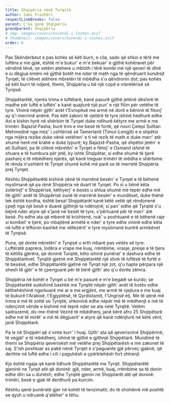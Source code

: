 ```yaml
---
title: Shqipëria nënë Turqitë
author: Sami Frashëri
respectLineBreaks: false
parent: Ç'ka qenë Shqipëria
grandparent: Shqipëria
# img: images/covers/kuvendi-i-lezhes.avif
# thumbnail: images/covers/kuvendi-i-lezhes.avif
order: 6
---
```


Pas Skënderbeut e pas kohës së këti burri, e cila,
sado që shkoi e tërë me luftëra e me gjak, është m'e bukur'
e m'e bekuar' e gjithë kohëravet për vëndinë tënë, se
vetëm atehere u mbloth i tërë kombi më një qeveri të dlirë
e iu dëgjua emëni në gjithë botët me nder të math nga të
qëndruarit kundrejt Tyrqet, të cilëvet atëhere mbretëri të
mbëdha s'u qëndronin dot; pas kohës së këti burri të
ndjerë, themi, Shqipëria u bë një copë e mbretërisë së
Tyrqisë.

Shqipëtarëtë, njerës trima e luftëtarë, kanë pasurë
gjithë jetënë dëshirë të madhe për luftë e luftën' e kanë
quajturë një pun' e një fitim për vetëhe të tyre. Vininë
nëpër gjith' anët t'Evropësë me armë në dorë e bëninë të
fitonj' ay q'i merninë anënë. Pas këti zakoni të vjetërë të
tyre ishinë hedhurë edhe Asi e kishin hyrë në shërbim të
Tyrqet duke ndihurë këtyre me armë e me trimëri.
Bajazid Pasha, burë trim e me besë të fortë, që nxori
Çelepi Sulltan Mehmednë nga mez' i ushtërisë së
Tamerlanit (Timur-Lengjit) e e shpëtoi nga mijëra rezike
duke vënë vetëhen' e ti në rezik të math e duke marr' atë
shumë herë më krahë e duke lypurë; ky Bajazid-Pasha, që
shpëtoi jetën' e ati Sulltani, pa të cilënë mbretëri' e Tyrqet
e fëmij' e Osmanit ishinë të shuara e të humbura për jetë,
ky ishte Shqipëtar, si edhe shumë të tjerë pashanj e të
mbëdhenj njerës, që kanë treguar trimëri të mëdha e
shërbime të rënda n'ushtërit të Tyrqet shumë kohë më
parë se të merretë Shqipëria prej Tyrqet.

Kështu Shqipëtarëtë kishinë zënë të marrënë
besën' e Tyrqet e të bëhenë myslimanë që pa rënë
Shqipëria në duart të Tyrqet. Po si u bënë këta zotërinjt'
e Shqipërisë, këthyerj' e besës u shtua shumë më tepër
edhe më itë gjith' anët të Shqipërisë zunë të marrënë
besën' e mundëset, duke thënë tek është kordha, është
besa! Shqipëtarët kanë këtë vetië që rëndonenë çpejt nga
një besë e duanë gjithnjë ta ndërojnë; si pan' edhe që
Tyrqitë s'u bëjnë nder atyre që s'janë në besët të tyre,
s'përtuanë për të marr' atë besë. Po edhe ata që mbenë të
krishtenë, nuk' u poshtuanë e të bëhenë raje si kombet' e
tjerë, po mbajtënë armëtë e nder' e tyre edhe vininë edhe
këta në luftë e lëftonin bashkë me vëllezërit' e tyre
myslimanë kuntrë armikëvet të Tyrqisë.

Puna, që donte mbretëri' e Tyrqisë u erth mbarë
pas vetiës së tyre. Luftëratë paprera, lodëra e vrape me
kuaj, rrëmbime, vrasje, presje e të tjera të këtilla gjërëra,
që doninë Turqitë, këto ishinë punërat' e dashura edhe të
Shqipëtarëvet. Tyrqitë gjetnë më Shqipëtarëtë një shok të
luftësë të fortë e të besësë, edhe Shqipëtarëtë gjetnë në
Tyrqit një zot, q'u hapte përpara një shesh të gjër' e të
çpenguarë për të bërë gjith' ato q'u donte zëmra.

Shqipëria në kohët e Tyrqet u bë m'e pasurë e m'e
begatë se kurdo; se Shqipëtarëtë sulëshinë bashkë me
Tyrqitë nëpër gjith' anët të botës edhe këthehëshinë
ngarkuarë me ar e me ergjënt, me armë të vjejtura e me
kuaj të bukurë t'Arabisë, t'Egjyptësë, të Qyrdistamit,
t'Ungrisë etj. Me të qënë më trima e më të zottë se Tyrqitë,
shkoninë edhe nëpër më të mëdhenjt e më të nderçimit
vënde e kishinë më teprë nder se ata vetë Tyrqitë. Vetëm
sadrazemë, do-me-thënë Vezirë të mbëdhenj, janë bërë
afro 25 Shqipëtarë edhe më të mirët' e më të dëgjuarit' e
atyre që kanë ndënjturë në këtë vënt, janë Shqipëtarë.

Pa le në Shqipëri që s'vinte kurr' i huaj. Gjith' ata
që qeverisninë Shqipërinë, të vegjël' e të mbëdhenj, ishinë
të gjithë e gjithnjë Shqipëtarë. Mundimë të themi se
Shqipëria qeverisësh më vetëhe prej Shqipëtarësh e me
zakonet të saj. S'ish poshtuar as pakë nënë Tyrqet e
s'paguante gjë përveç gjaknë, që derthte në luftë edhe i cili
i paguhësh e çpërblehësh fort shtrenjt.

Kjo është ngaja që kanë lidhurë Shqipëtarëtë me
Tyrqit. Shqipëtarëtë gjeninë ne Tyrqit atë që doninë: gjë,
nder, armë, kuaj, rrëmbime sa të donin edhe dliri sa u
duhësh; edhe Tyrqitë gjenin ne Shqiptarët atë që doninë:
trimëri, besë e gjak të derdhurë pa kurcim.

Kështu qenë punëratë gjer në kohët të tenzimatit;
do të shohëmë më poshtë se qysh u ndruanë q'atëher' e
tëhu.
